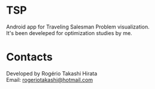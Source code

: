 # TSP

Android app for Traveling Salesman Problem visualization.  
It's been develeped for optimization studies by me.  

# Contacts  
Developed by Rogério Takashi Hirata  
Email: rogeriotakashi@hotmail.com  
